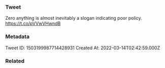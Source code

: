 ### Tweet
Zero anything is almost inevitably a slogan indicating poor policy.  https://t.co/pVVwVHwndB

### Metadata
Tweet ID: 1503199987714428931
Created At: 2022-03-14T02:42:59.000Z

### Related

